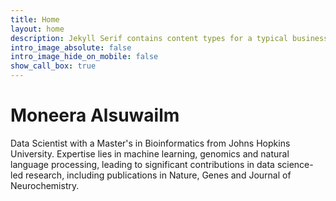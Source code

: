 ```yaml
---
title: Home
layout: home
description: Jekyll Serif contains content types for a typical business website. The theme is fully responsive, blazing fast and artfully illustrated.
intro_image_absolute: false
intro_image_hide_on_mobile: false
show_call_box: true
---
```


# Moneera Alsuwailm

Data Scientist with a Master's in Bioinformatics from Johns Hopkins University. Expertise lies in machine learning, genomics and natural language processing, leading to significant contributions in data science-led research, including publications in Nature, Genes and Journal of Neurochemistry.
